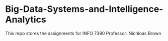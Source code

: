 # Big-Data-Systems-and-Intelligence-Analytics
This repo stores the assignments for INFO 7390
Professor: Nichloas Brown
